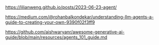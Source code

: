 https://lilianweng.github.io/posts/2023-06-23-agent/

https://medium.com/@rohanbalkondekar/understanding-llm-agents-a-guide-to-creating-your-own-9390f02f3ff9

https://github.com/aishwaryanr/awesome-generative-ai-guide/blob/main/resources/agents_101_guide.md

